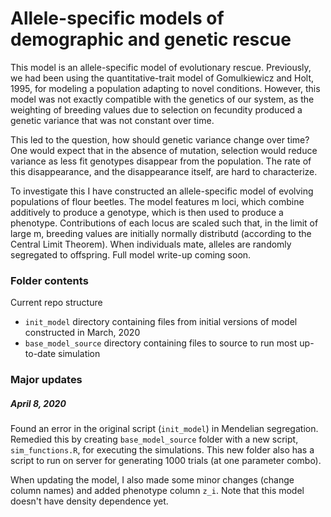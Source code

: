 # Allele-specific models of demographic and genetic rescue

This model is an allele-specific model of evolutionary rescue. Previously, we had been using the quantitative-trait model of Gomulkiewicz and Holt, 1995, for modeling a population adapting to novel conditions. However, this model was not exactly compatible with the genetics of our system, as the weighting of breeding values due to selection on fecundity produced a genetic variance that was not constant over time.

This led to the question, how should genetic variance change over time? One would expect that in the absence of mutation, selection would reduce variance as less fit genotypes disappear from the population. The rate of this disappearance, and the disappearance itself, are hard to characterize.

To investigate this I have constructed an allele-specific model of evolving populations of flour beetles. The model features m loci, which combine additively to produce a genotype, which is then used to produce a phenotype. Contributions of each locus are scaled such that, in the limit of large m, breeding values are initially normally distributd (according to the Central Limit Theorem). When individuals mate, alleles are randomly segregated to offspring. Full model write-up coming soon.

### Folder contents

Current repo structure

- `init_model` directory containing files from initial versions of model constructed in March, 2020
- `base_model_source` directory containing files to source to run most up-to-date simulation

### Major updates

##### April 8, 2020

Found an error in the original script (`init_model`) in Mendelian segregation. Remedied this by creating `base_model_source` folder with a new script, `sim_functions.R`, for executing the simulations. This new folder also has a script to run on server for generating 1000 trials (at one parameter combo).

When updating the model, I also made some minor changes (change column names) and added phenotype column `z_i`. Note that this model doesn't have density dependence yet.
